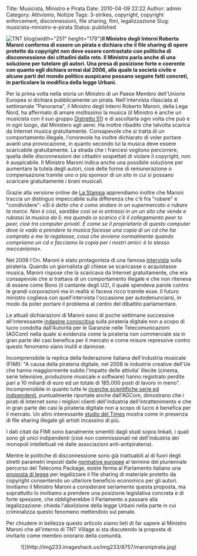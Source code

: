 Title: Musicista, Ministro e Pirata
Date: 2010-04-09 22:22
Author: admin
Category: Attivismo, Notizie
Tags: 3-strikes, copyright, copyright enforcement, disconnessioni, file sharing, fimi, legalizzazione
Slug: musicista-ministro-e-pirata
Status: published

![TNT blog](http://blog.tntvillage.scambioetico.org/wp-content/uploads/2010/04/viminale_pirate.jpg){width="251" height="179"}**Il Ministro degli Interni Roberto Maroni conferma di essere un pirata e dichiara che il file sharing di opere protette da copyright non deve essere contrastato con politiche di disconnessione dei cittadini dalla rete. Il Ministro parla anche di una soluzione per tutelare gli autori. Una presa di posizione forte e coerente con quanto egli dichiara ormai dal 2006, alla quale la società civile e alcune parti del mondo politico auspicano possano seguire fatti concreti, in particolare la modifica della legge Urbani.**  
**<!--more-->**

Per la prima volta nella storia un Ministro di un Paese Membro dell'Unione Europea si dichiara pubblicamente un pirata. Nell'intervista rilasciata al settimanale "Panorama", il Ministro degli Interni Roberto Maroni, della Lega Nord, ha affermato di amare moltissimo la musica (il Ministro è anche un musicista con il suo gruppo [Distretto 51](http://www.distretto51.it/storia.php)) e di ascoltarla ogni volta che può e in ogni luogo, dal Ministero agli aerei. Ha inoltre ribadito che talvolta scarica da Internet musica gratuitamente. Consapevole che si tratta di un comportamento illegale, l'onorevole ha inoltre dichiarato di voler portare avanti una provocazione, in quanto secondo lui la musica deve essere scaricabile gratuitamente. La strada che i francesi vogliono percorrere, quella delle disconnessioni dei cittadini sospettati di violare il copyright, non è auspicabile. Il Ministro Maroni indica anche una possibile soluzione per aumentare la tutela degli autori, cioè delle forme di remunerazione o compensazione tramite uno o più sponsor di un sito in cui si possano scaricare gratuitamente i brani musicali.

Grazie alla versione online de [La Stampa](http://www.lastampa.it/_web/cmstp/tmplrubriche/tecnologia/grubrica.asp?ID_blog=30&ID_articolo=7490) apprendiamo inoltre che Maroni traccia un distinguo impeccabile sulla differenza che c'è fra "rubare" e "condividere": *«Si è detto che è come andare in un supermercato e rubare la merce. Non è così, sarebbe così se io entrassi in un un sito che vende e rubassi la musica da lì; ma quando io scarico c’è il collegamento peer to peer, cioè tra computer privati. È come se il proprietario di questo computer dove io vado a prendere la musica facesse una copia di un cd che ha comprato e me la regalasse, cosa che avviene normalmente quando compriamo un cd e facciamo la copia per i nostri amici: è lo stesso meccanismo»*.

Nel 2006 l'On. Maroni è stato protagonista di una famosa [intervista](http://punto-informatico.it/1647201/PI/News/maroni-p2p-io-scarico-illegalmente.aspx) sulla pirateria. Quando un giornalista gli chiese se scaricasse o acquistasse musica, Maroni rispose che la scaricava da Internet gratuitamente, che era consapevole che si trattava di un comportamento illegale e che non riteneva di essere come Bono (il cantante degli U2), il quale spendeva parole contro le grandi corporazioni ma in realtà si faceva ricco tramite esse. Il futuro ministro coglieva con quell'intervista l'occasione per autodenunciarsi, in modo da poter portare il problema al centro del dibattito parlamentare.

Le attuali dichiarazioni di Maroni sono di poche settimane successive all'interessante [indagine conoscitiva](http://blog.tntvillage.scambioetico.org/?p=5359) sulla pirateria digitale non a scopo di lucro condotta dall'Autorità per le Garanzie nelle Telecomunicazioni (AGCom) nella quale si evidenzia come la pirateria non commerciale sia in gran parte dei casi benefica per il mercato e come misure repressive contro questo fenomeno siano inutili e dannose.

Incomprensibile la replica della federazione italiana dell'industria musicale (FIMI): "A causa della pirateria digitale, nel 2008 le industrie creative dell'Ue che hanno maggiormente subito l'impatto delle attivita' illecite (cinema, serie televisive, produzione musicale e software) hanno registrato perdite pari a 10 miliardi di euro ed un totale di 185.000 posti di lavoro in meno". Incomprensibile in quanto tutte le [ricerche scientifiche serie ed indipendenti](http://blog.tntvillage.scambioetico.org/?p=3544), puntualmente riportate anche dall'AGCom, dimostrano che i pirati di Internet sono i migliori clienti dell'industria dell'intrattenimento e che in gran parte dei casi la pirateria digitale non a scopo di lucro è benefica per il mercato. Un altro interessante [studio del Times](http://blog.tntvillage.scambioetico.org/?p=4306) mostra come in presenza di file sharing illegale gli artisti incassino di più.

I dati citati da FIMI sono banalmente smentiti dagli studi sopra linkati, i quali sono gli unici indipendenti (cioè non commissionati né dell'industria dei monopoli intellettuali né dalle associazioni anti-antipirateria).

Mentre le politiche di disconnessione sono già inattuabili al di fuori degli stretti parametri imposti dalle [normative europee](http://blog.tntvillage.scambioetico.org/?p=4212) al termine del pluriennale percorso del Telecoms Package, esiste ferma al Parlamento italiano una [proposta di legge](http://nuovo.camera.it/126?pdl=187&ns=2) per legalizzare il file sharing di materiale protetto da copyright consentendo un ulteriore beneficio economico per gli autori. Invitiamo il Ministro Maroni a considerare seriamente questa proposta, ma soprattutto lo invitiamo a prendere una posizione legislativa concreta e di forte spessore, che obbligherebbe il Parlamento a passare alla legalizzazione: chieda l'abolizione della legge Urbani nella parte in cui criminalizza questo fenomeno mettendolo sul penale.

Per chiudere in bellezza questo articolo siamo lieti di far sapere al Ministro Maroni che all'interno di TNT Village si sta discutendo la proposta di invitarlo come membro onorario della comunità.

<p>
<center>
![](http://img233.imageshack.us/img233/8757/maronipirata.jpg)

</center>
</p>

